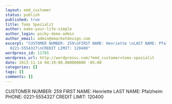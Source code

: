 ```yaml
---
layout: emd_customer
status: publish
published: true
title: Toms Spezialit
author: make-your-life-simple
author_login: picky-demo-admin
author_email: admin@emarketdesign.com
excerpt: "CUSTOMER NUMBER: 259\nFIRST NAME: Henriette \nLAST NAME: Pfalzheim\nPHONE:
  0221-5554327\nCREDIT LIMIT: 120400"
wordpress_id: 11785
wordpress_url: http://wordpressc.com/?emd_customer=toms-spezialit
date: 2013-11-14 04:19:00.000000000 -05:00
categories: []
tags: []
comments: []
---
```

CUSTOMER NUMBER: 259
FIRST NAME: Henriette 
LAST NAME: Pfalzheim
PHONE: 0221-5554327
CREDIT LIMIT: 120400
